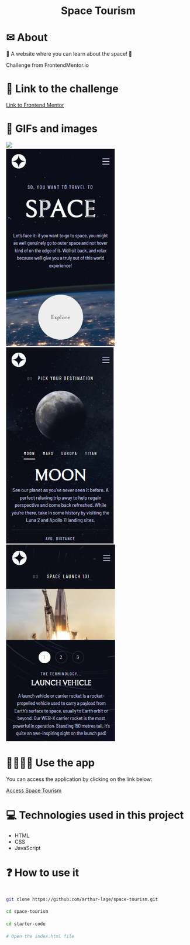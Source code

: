<h1 align="center">
    Space Tourism
</h1>

# ✉ About

🌟 A website where you can learn about the space! 🌟

Challenge from FrontendMentor.io

# 📎 Link to the challenge

[Link to Frontend Mentor](https://www.frontendmentor.io/challenges/space-tourism-multipage-website-gRWj1URZ3)

# 🌆 GIFs and images

<img src="./starter-code/assets/github/gif.gif">
<div display="flex">
    <img src="./starter-code/assets/github/screenshot-1.png">
    <img src="./starter-code/assets/github/screenshot-2.png">
    <img src="./starter-code/assets/github/screenshot-4.png">
</div>

# 👨‍💻👩‍💻 Use the app

You can access the application by clicking on the link below:

[Access Space Tourism](https://space-tourism-theta.vercel.app)

# 💻 Technologies used in this project

- HTML
- CSS
- JavaScript

# ❓ How to use it

```bash

git clone https://github.com/arthur-lage/space-tourism.git

cd space-tourism

cd starter-code

# Open the index.html file

```
